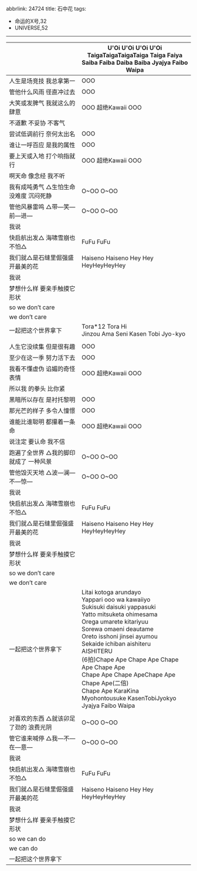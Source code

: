 abbrlink: 24724
title: 石中花
tags:
  - 命运的X号,32
  - UNIVERSE,52
---
|      |U'Oi U'Oi U'Oi U'Oi<br>TaigaTaigaTaigaTaiga Taiga Faiya<br>Saiba Faiba Daiba Baiba Jyajya Faibo Waipa|
|--|--|
|人生是场竞技 我总拿第一|OOO|
|管他什么风雨 径直冲过去|OOO|
|大笑或发脾气 我就这么的肆意|OOO 超绝Kawaii OOO|
|不道歉 不妥协 不客气|      |
|尝试低调前行 奈何太出名|OOO|
|谁让一呼百应 是我的属性|OOO|
|要上天或入地 打个响指就行|OOO 超绝Kawaii OOO|
|啊天命 像念经 我不听|      |
|我有成吨勇气 △生怕生命没难度 沉闷死静|O~OO O~OO |
|管他风暴雷鸣 △带—笑—前—进—|O~OO O~OO |
|我说|      |
|快启航出发△ 海啸雪崩也不怕△|FuFu FuFu|
|我们就△是石缝里倔强盛开最美的花|Haiseno Haiseno Hey Hey HeyHeyHeyHey|
|我说|      |
|梦想什么样 要亲手触摸它形状|      |
|so we don’t care|      |
|we don’t care|      |
|一起把这个世界拿下|Tora*12 Tora Hi<br>Jinzou Ama Seni Kasen Tobi Jyo-kyo|
|      |      |
|人生它没续集 但是很有趣|OOO|
|至少在这一季 努力活下去|OOO|
|我看不懂虚伪 谄媚的奇怪表情|OOO 超绝Kawaii OOO|
|所以我 的拳头 比你紧|      |
|黑暗所以存在 是衬托黎明|OOO|
|那光芒的样子 多令人憧憬|OOO|
|谁能比谁聪明 都攥着一条命|OOO 超绝Kawaii OOO|
|说注定 要认命 我不信|      |
|跑遍了全世界 △我的脚印就成了 一种风景|O~OO O~OO |
|管他毁灭天地 △波—澜—不—惊—|O~OO O~OO |
|我说|      |
|快启航出发△ 海啸雪崩也不怕△|FuFu FuFu|
|我们就△是石缝里倔强盛开最美的花|Haiseno Haiseno Hey Hey HeyHeyHeyHey|
|我说|      |
|梦想什么样 要亲手触摸它形状|      |
|so we don’t care|      |
|we don’t care|      |
|一起把这个世界拿下|Litai kotoga arundayo<br>Yappari ooo wa kawaiiyo<br>Sukisuki daisuki yappasuki<br>Yatto mitsuketa ohimesama<br>Orega umarete kitariyuu<br>Sorewa omaeni deautame<br>Oreto isshoni jinsei ayumou<br>Sekaide ichiban aishiteru<br>AISHITERU<br>(6拍)Chape Ape Chape Ape Chape Ape Chape Ape<br>Chape Ape Chape ApeChape Ape Chape Ape(二倍)<br>Chape Ape KaraKina<br>Myohontousuke KasenTobiJyokyo<br>Jyajya Faibo Waipa|
|      |      |
|对喜欢的东西 △就该卯足了劲的 浪费光阴|O~OO O~OO|
|管它谁来喊停 △我—不—在—意—|O~OO O~OO|
|我说|      |
|快启航出发△ 海啸雪崩也不怕△|FuFu FuFu|
|我们就△是石缝里倔强盛开最美的花|Haiseno Haiseno Hey Hey HeyHeyHeyHey|
|我说|      |
|梦想什么样 要亲手触摸它形状|      |
|so we can do|      |
|we can do|      |
|一起把这个世界拿下|      |